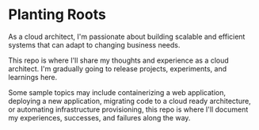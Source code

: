 # Planting Roots

As a cloud architect, I'm passionate about building scalable and efficient systems that can adapt to changing business needs.

This repo is where I'll share my thoughts and experience as a cloud architect.   I'm gradually going to release projects, experiments, and learnings here.  

Some sample topics may include containerizing a web application, deploying a new application, migrating code to a cloud ready architecture, or automating infrastructure provisioning, this repo is where I'll document my experiences, successes, and failures along the way. 
